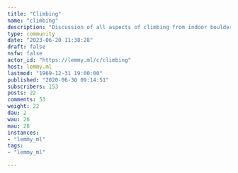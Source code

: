 ```yaml
---
title: "Climbing" 
name: "climbing"
description: "Discussion of all aspects of climbing from indoor bouldering to high altitude mountaineering. "
type: community
date: "2023-06-20 11:38:28"
draft: false
nsfw: false
actor_id: "https://lemmy.ml/c/climbing"
host: lemmy.ml
lastmod: "1969-12-31 19:00:00"
published: "2020-06-30 09:14:51"
subscribers: 153
posts: 22
comments: 53
weight: 22
dau: 2
wau: 26
mau: 28
instances:
- "lemmy_ml"
tags: 
- "lemmy_ml"

---
```


